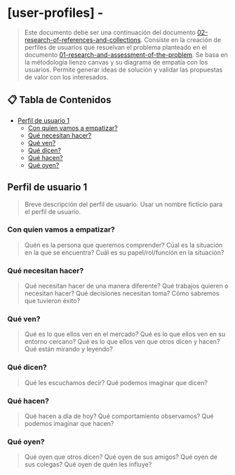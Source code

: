 # [user-profiles] - <name> <!-- omit in toc -->

> Este documento debe ser una continuación del documento [02-research-of-references-and-collections](02-research-of-references-and-collections.md). Consiste en la creación de perfiles de usuarios que resuelvan el problema planteado en el documento [01-research-and-assessment-of-the-problem](01-research-and-assessment-of-the-problem.md).
> Se basa en la métodología lienzo canvas y su diagrama de empatía con los usuarios.
> Permite generar ideas de solución y validar las propuestas de valor con los interesados.

## 📋 Tabla de Contenidos <!-- omit in toc -->

- [Perfil de usuario 1](#perfil-de-usuario-1)
  - [Con quíen vamos a empatizar?](#con-quíen-vamos-a-empatizar)
  - [Qué necesitan hacer?](#qué-necesitan-hacer)
  - [Qué ven?](#qué-ven)
  - [Qué dicen?](#qué-dicen)
  - [Qué hacen?](#qué-hacen)
  - [Qué oyen?](#qué-oyen)

## Perfil de usuario 1

> Breve descripción del perfil de usuario. Usar un nombre ficticio para el perfil de usuario.

### Con quíen vamos a empatizar?

> Quén es la persona que queremos comprender? Cúal es la situación en la que se encuentra? Cuál es su papel/rol/función en la situación?

### Qué necesitan hacer?

> Qué necesitan hacer de una manera diferente? Qué trabajos quieren o necesitan hacer? Qué decisiones necesitan toma? Cómo sabremos que tuvieron éxito?

### Qué ven?

> Qué es lo que ellos ven en el mercado? Qué es lo que ellos ven en su entorno cercano? Qué es lo que ellos ven que otros dicen y hacen? Qué están mirando y leyendo?

### Qué dicen?

> Qué les escuchamos decir? Qué podemos imaginar que dicen?

### Qué hacen?

> Qué hacen a día de hoy? Qué comportamiento observamos? Qué podemos imaginar que hacen?

### Qué oyen?

> Qué oyen que otros dicen? Qué oyen de sus amigos? Qué oyen de sus colegas? Qué oyen de quén les influye?
